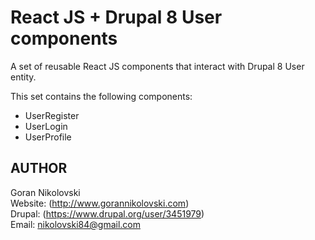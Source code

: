 # React JS + Drupal 8 User components

A set of reusable React JS components that interact with Drupal 8 User entity.

This set contains the following components:

* UserRegister
* UserLogin
* UserProfile

## AUTHOR

Goran Nikolovski  
Website: (http://www.gorannikolovski.com)  
Drupal: (https://www.drupal.org/user/3451979)  
Email: nikolovski84@gmail.com  
